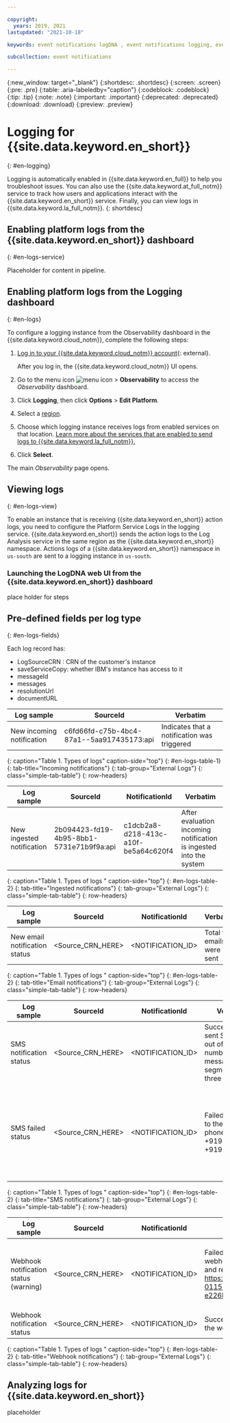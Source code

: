```yaml
---

copyright:
  years: 2019, 2021
lastupdated: "2021-10-18"

keywords: event notifications logDNA , event notifications logging, event notifications external logs

subcollection: event notifications

---
```


{:new_window: target="_blank"}
{:shortdesc: .shortdesc}
{:screen: .screen}
{:pre: .pre}
{:table: .aria-labeledby="caption"}
{:codeblock: .codeblock}
{:tip: .tip}
{:note: .note}
{:important: .important}
{:deprecated: .deprecated}
{:download: .download}
{:preview: .preview}

# Logging for {{site.data.keyword.en_short}}
{: #en-logging}

Logging is automatically enabled in {{site.data.keyword.en_full}} to help you troubleshoot issues. You can also use the {{site.data.keyword.at_full_notm}} service to track how users and applications interact with the {{site.data.keyword.en_short}} service. Finally, you can view logs in {{site.data.keyword.la_full_notm}}.
{: shortdesc}

## Enabling platform logs from the {{site.data.keyword.en_short}} dashboard
{: #en-logs-service}

Placeholder for content in pipeline.

## Enabling platform logs from the Logging dashboard
{: #en-logs}

To configure a logging instance from the Observability dashboard in the {{site.data.keyword.cloud_notm}}, complete the following steps:

1. [Log in to your {{site.data.keyword.cloud_notm}} account](https://cloud.ibm.com/login){: external}.

	After you log in, the {{site.data.keyword.cloud_notm}} UI opens.

2. Go to the menu icon ![menu icon](../../icons/icon_hamburger.svg) &gt; **Observability** to access the *Observability* dashboard.

3. Click **Logging**, then click **Options** > **Edit Platform**.

4. Select a [region](/docs/log-analysis?topic=log-analysis-regions).

5. Choose which logging instance receives logs from enabled services on that location. [Learn more about the services that are enabled to send logs to {{site.data.keyword.la_full_notm}}.](/docs/log-analysis?topic=log-analysis-cloud_services)

6. Click **Select**.

The main *Observability* page opens.

## Viewing logs
{: #en-logs-view}

To enable an instance that is receiving {{site.data.keyword.en_short}} action logs, you need to configure the Platform Service Logs in the logging service.
{{site.data.keyword.en_short}} sends the action logs to the Log Analysis service in the same region as the {{site.data.keyword.en_short}} namespace. Actions logs of a {{site.data.keyword.en_short}} namespace in `us-south` are sent to a logging instance in `us-south`.


### Launching the LogDNA web UI from the {{site.data.keyword.en_short}} dashboard

place holder for steps

## Pre-defined fields per log type
{: #en-logs-fields}

Each log record has:
- LogSourceCRN : CRN of the customer's instance
- saveServiceCopy: whether IBM's instance has access to it
- messageId
- messages
- resolutionUrl
- documentURL


| Log sample    |  SourceId  | Verbatim|
|---------------|------------|-------------|
| New incoming notification| c6fd66fd-c75b-4bc4-87a1--5aa917435173:api| Indicates that a notification was triggered| 
{: caption="Table 1. Types of logs" caption-side="top"}
{: #en-logs-table-1}
{: tab-title="Incoming notifications"}
{: tab-group="External Logs"}
{: class="simple-tab-table"}
{: row-headers}

| Log sample    |  SourceId | NotificationId | Verbatim |
|---------------|-----------|----------------|-------------|
| New ingested notification | 2b094423-fd19-4b95-8bb1-5731e71b9f9a:api| c1dcb2a8-d218-413c-a10f-be5a64c620f4| After evaluation incoming notification is ingested into the system|
{: caption="Table 1. Types of logs " caption-side="top"}
{: #en-logs-table-2}
{: tab-title="Ingested notifications"}
{: tab-group="External Logs"}
{: class="simple-tab-table"}
{: row-headers}

| Log sample  | SourceId | NotificationId | Verbatim |
|-------------|----------|----------------|--------------|
| New email notification status | <Source_CRN_HERE> | <NOTIFICATION_ID>| Total five emails were sent |
{: caption="Table 1. Types of logs " caption-side="top"}
{: #en-logs-table-2}
{: tab-title="Email notifications"}
{: tab-group="External Logs"}
{: class="simple-tab-table"}
{: row-headers}

| Log sample   | SourceId | NotificationId |  Verbatim| Resolution | Helpdocs|
|--------------|----------|----------------|--------------|---------------|------------|
| SMS notification status | <Source_CRN_HERE> | <NOTIFICATION_ID>| Successfully sent SMS to 8 out of 10 phone numbers. Each message was segmented into three parts| N/A  |  N/A |
| SMS failed status | <Source_CRN_HERE> | <NOTIFICATION_ID>| Failed to deliver to the following phone numbers: +91946******, +91976*****| Verify the phone numbers that are provided in the subscription are valid and from supported countries |  Link to our docs section   |
{: caption="Table 1. Types of logs " caption-side="top"}
{: #en-logs-table-2}
{: tab-title="SMS notifications"}
{: tab-group="External Logs"}
{: class="simple-tab-table"}
{: row-headers}

| Log sample   | SourceId | NotificationId |  Verbatim| Resolution | Help docs|
|--------------|----------|----------------|----------|------------| ------- |
| Webhook notification status (warning) | <Source_CRN_HERE> | <NOTIFICATION_ID>|Failed to send notification to webhook with status code: 400 and response: 400 Bad Request https://webhook.site/dba0967b-0115-45d0-845c-e226bdf19555 | Check the configured URL for the webhook and the headers provided|  Link to docs section  |
| Webhook notification status | <Source_CRN_HERE> | <NOTIFICATION_ID>| Successfully sent notification to the webhook | N/A |  N/A  |
{: caption="Table 1. Types of logs " caption-side="top"}
{: #en-logs-table-2}
{: tab-title="Webhook notifications"}
{: tab-group="External Logs"}
{: class="simple-tab-table"}
{: row-headers}


## Analyzing logs for {{site.data.keyword.en_short}}

placeholder
